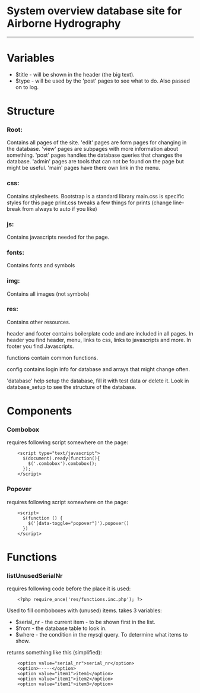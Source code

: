 #  System overview database site for Airborne Hydrography

-----

#  Variables

+ $title - will be shown in the header (the big text).
+ $type - will be used by the 'post' pages to see what to do. Also passed on to log.

#  Structure

### Root:
Contains all pages of the site.
'edit' pages are form pages for changing in the database.
'view' pages are subpages with more information about something.
'post' pages handles the database queries that changes the database.
'admin' pages are tools that can not be found on the page but might be useful.
'main' pages have there own link in the menu.

### css:
Contains stylesheets.
Bootstrap is a standard library
main.css is specific styles for this page
print.css tweaks a few things for prints (change line-break from always to auto if you like)

### js:
Contains javascripts needed for the page.

### fonts:
Contains fonts and symbols

### img:
Contains all images (not symbols)

### res:
Contains other resources.

header and footer contains boilerplate code and are included in all pages.
In header you find header, menu, links to css, links to javascripts and more.
In footer you find Javascripts.

functions contain common functions.

config contains login info for database and arrays that might change often.

'database' help setup the database, fill it with test data or delete it.
Look in database_setup to see the structure of the database.

#  Components

### Combobox
requires following script somewhere on the page:

        <script type="text/javascript">
          $(document).ready(function(){
            $('.combobox').combobox();
          });
        </script>

### Popover
requires following script somewhere on the page:

        <script>
          $(function () {
            $('[data-toggle="popover"]').popover()
          })
        </script>

#  Functions

### listUnusedSerialNr
requires following code before the place it is used:

        <?php require_once('res/functions.inc.php'); ?>

Used to fill comboboxes with (unused) items.
takes 3 variables:
+ $serial_nr - the current item - to be shown first in the list.
+ $from - the database table to look in.
+ $where - the condition in the mysql query. To determine what items to show.

returns something like this (simplified):

        <option value="serial_nr">serial_nr</option>
        <option>-----</option>
        <option value="item1">item1</option>
        <option value="item1">item2</option>
        <option value="item1">item3</option>
